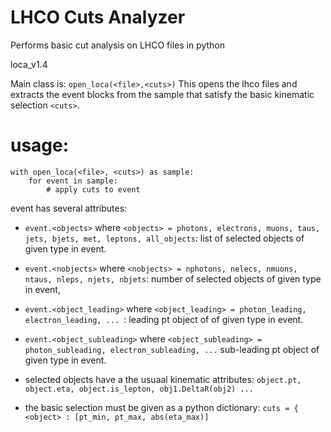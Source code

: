 # LHCO Cuts Analyzer
Performs basic cut analysis on LHCO files in python

loca_v1.4

Main class is: ```open_loca(<file>,<cuts>)```
This opens the lhco files and extracts the event blocks from the sample
that satisfy the basic kinematic selection ```<cuts>```.

# usage:
```
with open_loca(<file>, <cuts>) as sample:
    for event in sample:
        # apply cuts to event
```
event has several attributes:

- ```event.<objects>``` where ```<objects> = photons, electrons, muons, taus, jets, bjets, met, leptons, all_objects```: list of selected objects of given type in event.
- ```event.<nobjects>``` where ```<nobjects> = nphotons, nelecs, nmuons, ntaus, nleps, njets, nbjets```: number of selected objects of given type in event, 
- ```event.<object_leading>``` where ```<object_leading> = photon_leading, electron_leading, ... ```: leading pt object of of given type in event.
- ```event.<object_subleading>``` where ```<object_subleading> = photon_subleading, electron_subleading, ...``` sub-leading pt object of given type in event.

- selected objects have a the usuaal kinematic attributes: ```object.pt, object.eta, object.is_lepton, obj1.DeltaR(obj2) ...```
- the basic selection <cuts> must be given as a python dictionary: ```cuts = { <object> : [pt_min, pt_max, abs(eta_max)]```   
